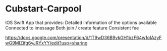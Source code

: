 # Cubstart-Carpool

IOS Swift App that provides:
  Detailed information of the options available
  Connected to imessage
  Both join / create feature
  Consistent fee

https://docs.google.com/presentation/d/1T9wD36B9vkGH1bzF64w1oIAzyFwG9MIZifg6yJRYxYY/edit?usp=sharing
